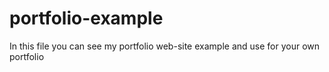 # portfolio-example
In this file you can see my portfolio web-site example and use for your own portfolio
